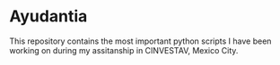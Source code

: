 # Ayudantia
This repository contains the most important python scripts I have been working on during my assitanship in CINVESTAV, Mexico City.
